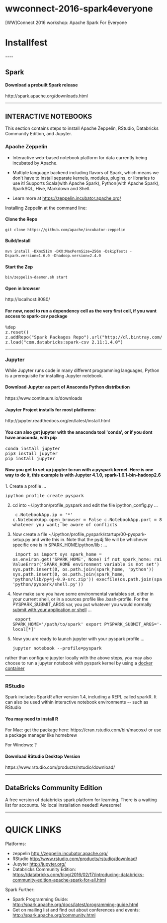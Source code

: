 # wwconnect-2016-spark4everyone
[WW]Connect 2016 workshop: Apache Spark For Everyone


<h1>Installfest</h1>
----

<h2>Spark</h2>

<h4>Download a prebuilt Spark release</h4>
http://spark.apache.org/downloads.html

-----
<h2>INTERACTIVE NOTEBOOKS</h2>
This section contains steps to install Apache Zeppelin, RStudio, Databricks Community Edition, and Jupyter.

<h3>Apache Zeppelin</h3>

* Interactive web-based notebook platform for data currently being incubated by Apache. 

* Multiple language backend including flavors of Spark, which means we don't have to install separate kernels, modules, plugins, or libraries to use it! Supports Scala(with Apache Spark), Python(with Apache Spark), SparkSQL, Hive, Markdown and Shell.

* Learn more at https://zeppelin.incubator.apache.org/

Installing Zeppelin at the command line:

<h4>Clone the Repo</h4>

```git clone https://github.com/apache/incubator-zeppelin```

<h4>Build/Install</h4>

```mvn install -DXmx512m -DXX:MaxPermSize=256m -DskipTests -Dspark.version=1.6.0 -Dhadoop.version=2.4.0```

<h4>Start the Zep</h4>

```bin/zeppelin-daemon.sh start```

<h4>Open in browser</h4>

http://localhost:8080/

<h4>For now, need to run a dependency cell as the very first cell, if you want access to spark-csv package</h4>
<pre>
%dep
z.reset()
z.addRepo("Spark Packages Repo").url("http://dl.bintray.com/spark-packages/maven")
z.load("com.databricks:spark-csv_2.11:1.4.0")
</pre>

-----

<h3>Jupyter</h3>

While Jupyter runs code in many different programming languages, Python is a prerequisite for installing Jupyter notebook.

<h4>Download Jupyter as part of Anaconda Python distribution</h4>
https://www.continuum.io/downloads

<h4>Jupyter Project installs for most platforms:</h4>
http://jupyter.readthedocs.org/en/latest/install.html

<h4>You can also get jupyter with the anaconda tool 'conda', or if you dont have anaconda, with pip</h4>

<pre>conda install jupyter
pip3 install jupyter
pip install jupyter
</pre>

<h4>Now you get to set up jupyter to run with a pyspark kernel. Here is one way to do it, this example is with Jupyter 4.1.0, spark-1.6.1-bin-hadoop2.6</h4>
1. Create a profile 
...<pre>ipython profile create pyspark</pre>

2. cd into ~/.ipython/profile_pyspark and edit the file ipython_config.py
...<pre>
c.NotebookApp.ip = '*'
c.NotebookApp.open_browser = False
c.NotebookApp.port = 8880 # or whatever you want; be aware of conflicts
</pre>

3. Now create a file ~/.ipython/profile_pyspark/startup/00-pyspark-setup.py and write this in. Note that the py4j file will be whichever specific one is in SPARK_HOME/python/lib :
...<pre>
import os
import sys
spark_home = os.environ.get('SPARK_HOME', None)
  if not spark_home:
      raise ValueError('SPARK_HOME environment variable is not set')
sys.path.insert(0, os.path.join(spark_home, 'python'))
  sys.path.insert(0, os.path.join(spark_home, 'python/lib/py4j-0.9-src.zip'))
execfile(os.path.join(spark_home, 'python/pyspark/shell.py'))
</pre>

4. Now make sure you have some environmental variables set, either in your current shell, or in a sources profile like .bash-profile. For the PYSPARK_SUBMIT_ARGS var, you put whatever you would normally [submit with your application or shell](http://spark.apache.org/docs/latest/submitting-applications.html)
...<pre>
export SPARK_HOME='/path/to/spark'
export PYSPARK_SUBMIT_ARGS='--master local[*]'
</pre>

5. Now you are ready to launch jupyter with your pyspark profile
...<pre>jupyter notebook --profile=pyspark</pre>

rather than configure jupyter locally with the above steps, you may also choose to run a jupyter notebook with pyspark kernel by using a [docker container](https://wegetsignal.wordpress.com/2016/03/23/jupyter-spark-docker/) 
_______

<h3>RStudio</h3>

Spark includes SparkR after version 1.4, including a REPL called sparkR. It can also be used within interactive notebook environments -- such as RStudio


<h4>You may need to install R</h4>
For Mac:
get the package here: https://cran.rstudio.com/bin/macosx/
or use a package manager like homebrew

For Windows:
?

<h4>Download RStudio Desktop Version</h4>
https://www.rstudio.com/products/rstudio/download/

----

<h2>DataBricks Community Edition</h2>

A free version of databricks spark platform for learning. 
There is a waiting list for accounts. 
No local installation needed! Awesome!

----

<h1>QUICK LINKS</h1>

Platforms:

* zeppelin http://zeppelin.incubator.apache.org/
* RStudio http://www.rstudio.com/products/rstudio/download/
* Jupyter http://jupyter.org/
* Databricks Community Edition: https://databricks.com/blog/2016/02/17/introducing-databricks-community-edition-apache-spark-for-all.html

Spark Further:
* Spark Programming Guide: http://spark.apache.org/docs/latest/programming-guide.html
* Get on mailing list and find out about conferences and events: http://spark.apache.org/community.html






